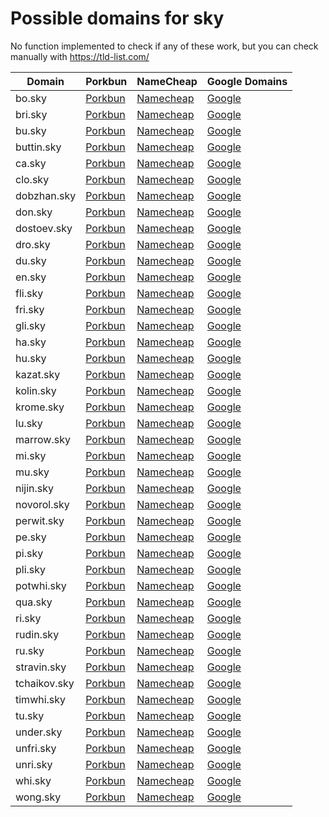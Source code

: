 # Possible domains for sky

No function implemented to check if any of these work, but you can check manually with https://tld-list.com/

| Domain | Porkbun | NameCheap | Google Domains |
|---|---|---|---|
| bo.sky | [Porkbun](https://porkbun.com/checkout/search?prb=e814663da1&tlds=&idnLanguage=&search=search&q=bo.sky) | [Namecheap](https://www.namecheap.com/domains/registration/results/?domain=bo.sky) | [Google](https://domains.google.com/registrar/search?searchTerm=bo.sky) |
| bri.sky | [Porkbun](https://porkbun.com/checkout/search?prb=e814663da1&tlds=&idnLanguage=&search=search&q=bri.sky) | [Namecheap](https://www.namecheap.com/domains/registration/results/?domain=bri.sky) | [Google](https://domains.google.com/registrar/search?searchTerm=bri.sky) |
| bu.sky | [Porkbun](https://porkbun.com/checkout/search?prb=e814663da1&tlds=&idnLanguage=&search=search&q=bu.sky) | [Namecheap](https://www.namecheap.com/domains/registration/results/?domain=bu.sky) | [Google](https://domains.google.com/registrar/search?searchTerm=bu.sky) |
| buttin.sky | [Porkbun](https://porkbun.com/checkout/search?prb=e814663da1&tlds=&idnLanguage=&search=search&q=buttin.sky) | [Namecheap](https://www.namecheap.com/domains/registration/results/?domain=buttin.sky) | [Google](https://domains.google.com/registrar/search?searchTerm=buttin.sky) |
| ca.sky | [Porkbun](https://porkbun.com/checkout/search?prb=e814663da1&tlds=&idnLanguage=&search=search&q=ca.sky) | [Namecheap](https://www.namecheap.com/domains/registration/results/?domain=ca.sky) | [Google](https://domains.google.com/registrar/search?searchTerm=ca.sky) |
| clo.sky | [Porkbun](https://porkbun.com/checkout/search?prb=e814663da1&tlds=&idnLanguage=&search=search&q=clo.sky) | [Namecheap](https://www.namecheap.com/domains/registration/results/?domain=clo.sky) | [Google](https://domains.google.com/registrar/search?searchTerm=clo.sky) |
| dobzhan.sky | [Porkbun](https://porkbun.com/checkout/search?prb=e814663da1&tlds=&idnLanguage=&search=search&q=dobzhan.sky) | [Namecheap](https://www.namecheap.com/domains/registration/results/?domain=dobzhan.sky) | [Google](https://domains.google.com/registrar/search?searchTerm=dobzhan.sky) |
| don.sky | [Porkbun](https://porkbun.com/checkout/search?prb=e814663da1&tlds=&idnLanguage=&search=search&q=don.sky) | [Namecheap](https://www.namecheap.com/domains/registration/results/?domain=don.sky) | [Google](https://domains.google.com/registrar/search?searchTerm=don.sky) |
| dostoev.sky | [Porkbun](https://porkbun.com/checkout/search?prb=e814663da1&tlds=&idnLanguage=&search=search&q=dostoev.sky) | [Namecheap](https://www.namecheap.com/domains/registration/results/?domain=dostoev.sky) | [Google](https://domains.google.com/registrar/search?searchTerm=dostoev.sky) |
| dro.sky | [Porkbun](https://porkbun.com/checkout/search?prb=e814663da1&tlds=&idnLanguage=&search=search&q=dro.sky) | [Namecheap](https://www.namecheap.com/domains/registration/results/?domain=dro.sky) | [Google](https://domains.google.com/registrar/search?searchTerm=dro.sky) |
| du.sky | [Porkbun](https://porkbun.com/checkout/search?prb=e814663da1&tlds=&idnLanguage=&search=search&q=du.sky) | [Namecheap](https://www.namecheap.com/domains/registration/results/?domain=du.sky) | [Google](https://domains.google.com/registrar/search?searchTerm=du.sky) |
| en.sky | [Porkbun](https://porkbun.com/checkout/search?prb=e814663da1&tlds=&idnLanguage=&search=search&q=en.sky) | [Namecheap](https://www.namecheap.com/domains/registration/results/?domain=en.sky) | [Google](https://domains.google.com/registrar/search?searchTerm=en.sky) |
| fli.sky | [Porkbun](https://porkbun.com/checkout/search?prb=e814663da1&tlds=&idnLanguage=&search=search&q=fli.sky) | [Namecheap](https://www.namecheap.com/domains/registration/results/?domain=fli.sky) | [Google](https://domains.google.com/registrar/search?searchTerm=fli.sky) |
| fri.sky | [Porkbun](https://porkbun.com/checkout/search?prb=e814663da1&tlds=&idnLanguage=&search=search&q=fri.sky) | [Namecheap](https://www.namecheap.com/domains/registration/results/?domain=fri.sky) | [Google](https://domains.google.com/registrar/search?searchTerm=fri.sky) |
| gli.sky | [Porkbun](https://porkbun.com/checkout/search?prb=e814663da1&tlds=&idnLanguage=&search=search&q=gli.sky) | [Namecheap](https://www.namecheap.com/domains/registration/results/?domain=gli.sky) | [Google](https://domains.google.com/registrar/search?searchTerm=gli.sky) |
| ha.sky | [Porkbun](https://porkbun.com/checkout/search?prb=e814663da1&tlds=&idnLanguage=&search=search&q=ha.sky) | [Namecheap](https://www.namecheap.com/domains/registration/results/?domain=ha.sky) | [Google](https://domains.google.com/registrar/search?searchTerm=ha.sky) |
| hu.sky | [Porkbun](https://porkbun.com/checkout/search?prb=e814663da1&tlds=&idnLanguage=&search=search&q=hu.sky) | [Namecheap](https://www.namecheap.com/domains/registration/results/?domain=hu.sky) | [Google](https://domains.google.com/registrar/search?searchTerm=hu.sky) |
| kazat.sky | [Porkbun](https://porkbun.com/checkout/search?prb=e814663da1&tlds=&idnLanguage=&search=search&q=kazat.sky) | [Namecheap](https://www.namecheap.com/domains/registration/results/?domain=kazat.sky) | [Google](https://domains.google.com/registrar/search?searchTerm=kazat.sky) |
| kolin.sky | [Porkbun](https://porkbun.com/checkout/search?prb=e814663da1&tlds=&idnLanguage=&search=search&q=kolin.sky) | [Namecheap](https://www.namecheap.com/domains/registration/results/?domain=kolin.sky) | [Google](https://domains.google.com/registrar/search?searchTerm=kolin.sky) |
| krome.sky | [Porkbun](https://porkbun.com/checkout/search?prb=e814663da1&tlds=&idnLanguage=&search=search&q=krome.sky) | [Namecheap](https://www.namecheap.com/domains/registration/results/?domain=krome.sky) | [Google](https://domains.google.com/registrar/search?searchTerm=krome.sky) |
| lu.sky | [Porkbun](https://porkbun.com/checkout/search?prb=e814663da1&tlds=&idnLanguage=&search=search&q=lu.sky) | [Namecheap](https://www.namecheap.com/domains/registration/results/?domain=lu.sky) | [Google](https://domains.google.com/registrar/search?searchTerm=lu.sky) |
| marrow.sky | [Porkbun](https://porkbun.com/checkout/search?prb=e814663da1&tlds=&idnLanguage=&search=search&q=marrow.sky) | [Namecheap](https://www.namecheap.com/domains/registration/results/?domain=marrow.sky) | [Google](https://domains.google.com/registrar/search?searchTerm=marrow.sky) |
| mi.sky | [Porkbun](https://porkbun.com/checkout/search?prb=e814663da1&tlds=&idnLanguage=&search=search&q=mi.sky) | [Namecheap](https://www.namecheap.com/domains/registration/results/?domain=mi.sky) | [Google](https://domains.google.com/registrar/search?searchTerm=mi.sky) |
| mu.sky | [Porkbun](https://porkbun.com/checkout/search?prb=e814663da1&tlds=&idnLanguage=&search=search&q=mu.sky) | [Namecheap](https://www.namecheap.com/domains/registration/results/?domain=mu.sky) | [Google](https://domains.google.com/registrar/search?searchTerm=mu.sky) |
| nijin.sky | [Porkbun](https://porkbun.com/checkout/search?prb=e814663da1&tlds=&idnLanguage=&search=search&q=nijin.sky) | [Namecheap](https://www.namecheap.com/domains/registration/results/?domain=nijin.sky) | [Google](https://domains.google.com/registrar/search?searchTerm=nijin.sky) |
| novorol.sky | [Porkbun](https://porkbun.com/checkout/search?prb=e814663da1&tlds=&idnLanguage=&search=search&q=novorol.sky) | [Namecheap](https://www.namecheap.com/domains/registration/results/?domain=novorol.sky) | [Google](https://domains.google.com/registrar/search?searchTerm=novorol.sky) |
| perwit.sky | [Porkbun](https://porkbun.com/checkout/search?prb=e814663da1&tlds=&idnLanguage=&search=search&q=perwit.sky) | [Namecheap](https://www.namecheap.com/domains/registration/results/?domain=perwit.sky) | [Google](https://domains.google.com/registrar/search?searchTerm=perwit.sky) |
| pe.sky | [Porkbun](https://porkbun.com/checkout/search?prb=e814663da1&tlds=&idnLanguage=&search=search&q=pe.sky) | [Namecheap](https://www.namecheap.com/domains/registration/results/?domain=pe.sky) | [Google](https://domains.google.com/registrar/search?searchTerm=pe.sky) |
| pi.sky | [Porkbun](https://porkbun.com/checkout/search?prb=e814663da1&tlds=&idnLanguage=&search=search&q=pi.sky) | [Namecheap](https://www.namecheap.com/domains/registration/results/?domain=pi.sky) | [Google](https://domains.google.com/registrar/search?searchTerm=pi.sky) |
| pli.sky | [Porkbun](https://porkbun.com/checkout/search?prb=e814663da1&tlds=&idnLanguage=&search=search&q=pli.sky) | [Namecheap](https://www.namecheap.com/domains/registration/results/?domain=pli.sky) | [Google](https://domains.google.com/registrar/search?searchTerm=pli.sky) |
| potwhi.sky | [Porkbun](https://porkbun.com/checkout/search?prb=e814663da1&tlds=&idnLanguage=&search=search&q=potwhi.sky) | [Namecheap](https://www.namecheap.com/domains/registration/results/?domain=potwhi.sky) | [Google](https://domains.google.com/registrar/search?searchTerm=potwhi.sky) |
| qua.sky | [Porkbun](https://porkbun.com/checkout/search?prb=e814663da1&tlds=&idnLanguage=&search=search&q=qua.sky) | [Namecheap](https://www.namecheap.com/domains/registration/results/?domain=qua.sky) | [Google](https://domains.google.com/registrar/search?searchTerm=qua.sky) |
| ri.sky | [Porkbun](https://porkbun.com/checkout/search?prb=e814663da1&tlds=&idnLanguage=&search=search&q=ri.sky) | [Namecheap](https://www.namecheap.com/domains/registration/results/?domain=ri.sky) | [Google](https://domains.google.com/registrar/search?searchTerm=ri.sky) |
| rudin.sky | [Porkbun](https://porkbun.com/checkout/search?prb=e814663da1&tlds=&idnLanguage=&search=search&q=rudin.sky) | [Namecheap](https://www.namecheap.com/domains/registration/results/?domain=rudin.sky) | [Google](https://domains.google.com/registrar/search?searchTerm=rudin.sky) |
| ru.sky | [Porkbun](https://porkbun.com/checkout/search?prb=e814663da1&tlds=&idnLanguage=&search=search&q=ru.sky) | [Namecheap](https://www.namecheap.com/domains/registration/results/?domain=ru.sky) | [Google](https://domains.google.com/registrar/search?searchTerm=ru.sky) |
| stravin.sky | [Porkbun](https://porkbun.com/checkout/search?prb=e814663da1&tlds=&idnLanguage=&search=search&q=stravin.sky) | [Namecheap](https://www.namecheap.com/domains/registration/results/?domain=stravin.sky) | [Google](https://domains.google.com/registrar/search?searchTerm=stravin.sky) |
| tchaikov.sky | [Porkbun](https://porkbun.com/checkout/search?prb=e814663da1&tlds=&idnLanguage=&search=search&q=tchaikov.sky) | [Namecheap](https://www.namecheap.com/domains/registration/results/?domain=tchaikov.sky) | [Google](https://domains.google.com/registrar/search?searchTerm=tchaikov.sky) |
| timwhi.sky | [Porkbun](https://porkbun.com/checkout/search?prb=e814663da1&tlds=&idnLanguage=&search=search&q=timwhi.sky) | [Namecheap](https://www.namecheap.com/domains/registration/results/?domain=timwhi.sky) | [Google](https://domains.google.com/registrar/search?searchTerm=timwhi.sky) |
| tu.sky | [Porkbun](https://porkbun.com/checkout/search?prb=e814663da1&tlds=&idnLanguage=&search=search&q=tu.sky) | [Namecheap](https://www.namecheap.com/domains/registration/results/?domain=tu.sky) | [Google](https://domains.google.com/registrar/search?searchTerm=tu.sky) |
| under.sky | [Porkbun](https://porkbun.com/checkout/search?prb=e814663da1&tlds=&idnLanguage=&search=search&q=under.sky) | [Namecheap](https://www.namecheap.com/domains/registration/results/?domain=under.sky) | [Google](https://domains.google.com/registrar/search?searchTerm=under.sky) |
| unfri.sky | [Porkbun](https://porkbun.com/checkout/search?prb=e814663da1&tlds=&idnLanguage=&search=search&q=unfri.sky) | [Namecheap](https://www.namecheap.com/domains/registration/results/?domain=unfri.sky) | [Google](https://domains.google.com/registrar/search?searchTerm=unfri.sky) |
| unri.sky | [Porkbun](https://porkbun.com/checkout/search?prb=e814663da1&tlds=&idnLanguage=&search=search&q=unri.sky) | [Namecheap](https://www.namecheap.com/domains/registration/results/?domain=unri.sky) | [Google](https://domains.google.com/registrar/search?searchTerm=unri.sky) |
| whi.sky | [Porkbun](https://porkbun.com/checkout/search?prb=e814663da1&tlds=&idnLanguage=&search=search&q=whi.sky) | [Namecheap](https://www.namecheap.com/domains/registration/results/?domain=whi.sky) | [Google](https://domains.google.com/registrar/search?searchTerm=whi.sky) |
| wong.sky | [Porkbun](https://porkbun.com/checkout/search?prb=e814663da1&tlds=&idnLanguage=&search=search&q=wong.sky) | [Namecheap](https://www.namecheap.com/domains/registration/results/?domain=wong.sky) | [Google](https://domains.google.com/registrar/search?searchTerm=wong.sky) |
